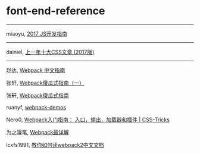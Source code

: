 # font-end-reference

---

miaoyu, [2017 JS开发指南](http://www.zcfy.cc/article/a-map-to-modern-javascript-development-2017-hacker-noon-3696.html)

---

dainiel, [上一年十大CSS文章 (2017版)](http://www.zcfy.cc/article/css-top-10-articles-for-the-past-year-v-2017-mybridge-for-professionals-2391.html)

---

赵达, [Webpack 中文指南](http://zhaoda.net/webpack-handbook/index.html)

张轩, [Webpack傻瓜式指南（一）](https://zhuanlan.zhihu.com/p/20367175?columnSlug=FrontendMagazine)

张轩, [Webpack傻瓜式指南](https://github.com/vikingmute/webpack-for-fools/blob/master/entries/newchapter-1.md)

ruanyf, [webpack-demos](https://github.com/ruanyf/webpack-demos)

Nero0, [Webpack入门指南： 入口，输出，加载器和插件 | CSS-Tricks](http://www.zcfy.cc/article/introduction-to-webpack-entry-output-loaders-and-plugins-css-tricks-3347.html)

为之漫笔, [Webpack最详解](http://www.zcfy.cc/article/a-detailed-introduction-to-webpack-ndash-smashing-magazine-2974.html)

lcxfs1991, [教你如何读webpack2中文文档](https://github.com/lcxfs1991/blog/issues/17)


